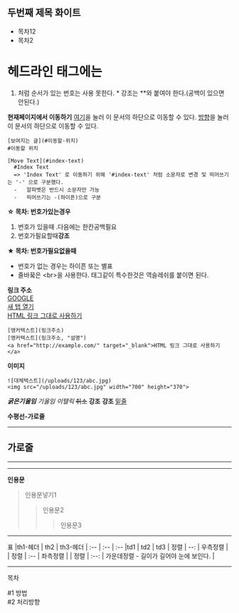 ## 두번째 제목 화이트
  - 목차12
  - 목차2

# 헤드라인 태그에는
1. 처럼 순서가 있는 번호는 사용 못한다. * 강조는 **와 붙여야 한다.(공백이 있으면 안된다.)

**현재페이지에서 이동하기**
[여기](#1-방법)을 눌러 이 문서의 하단으로 이동할 수 있다.
[방향](#2-처리방향)을 눌러 이 문서의 하단으로 이동할 수 있다.
```
[보여지는 글](#이동할-위치)
#이동할 위치

[Move Text](#index-text)
  #Index Text
  => 'Index Text' 로 이동하기 위해 '#index-text' 처럼 소문자로 변경 및 띄어쓰기는 '-' 으로 구분했다.
  -   알파벳은 반드시 소문자만 가능
  -   띄어쓰기는 -(하이픈)으로 구분
```

**☆ 목차: 번호가있는경우**
1. 번호가 있을때 .다음에는 한칸공백필요
1. 번호가필요할때**강조**

**★ 목차: 번호가필요없을때**
- 번호가 없는 경우는 하이픈 또는 별표
- 줄바꿐은 \<br\>을 사용한다. 태그같이 특수한것은 역슬레쉬를 붙이면 된다.


**링크 주소**<br>
[GOOGLE](https://google.com)<br>
[새 탭 열기](https://www.google.com/, "이걸 누르면 구글로 가요")<br>
<a href="http://example.com/" target="_blank">HTML 링크 그대로 사용하기</a><br>
```
[앵커텍스트](링크주소)
[앵커텍스트](링크주소, "설명")
<a href="http://example.com/" target="_blank">HTML 링크 그대로 사용하기</a>
```

**이미지**
```
![대체텍스트](/uploads/123/abc.jpg)
<img src="/uploads/123/abc.jpg" width="700" height="370">
```

***굵은기울임*** *기울임* _이탤릭_ ~~취소~~ __강조__ **강조** <u>밑줄</u>


**수평선-가로줄**
<hr>

가로줄
---
***
_ _ _




**인용문**
>인용문넣기1
>>인용문2
>>>인용문3

<hr>

표
|th1-헤더 | th2 | th3-헤더
| :-- | :-- | :--
|td1 | td2 | td3
| 정렬 | --: | 우측정렬 |
| 정렬 | :-- | 좌측정렬 |
| 정렬 | :--: | 가운데정렬 - 길이가 길어야 눈에 보인다. |

<hr>
목차

#1 방법<br>
#2 처리방향<br>
